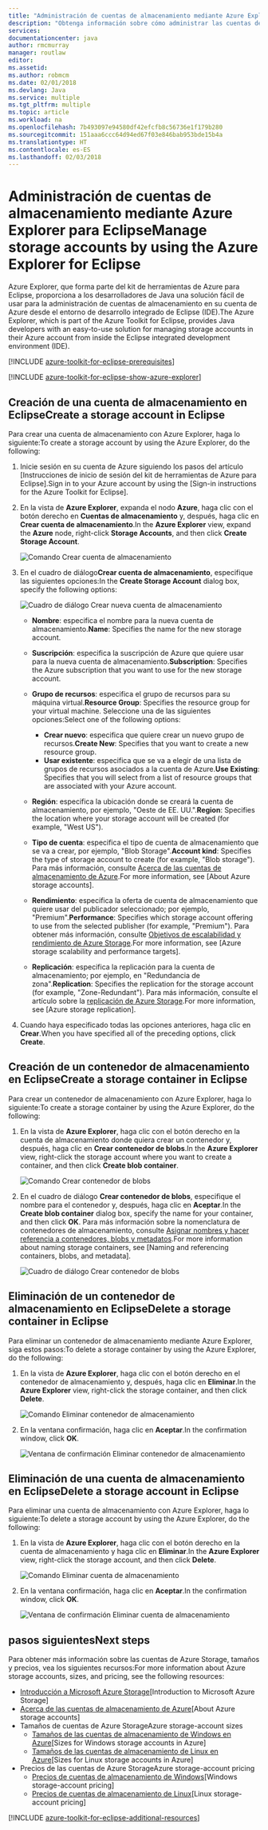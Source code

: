 ```yaml
---
title: "Administración de cuentas de almacenamiento mediante Azure Explorer para Eclipse"
description: "Obtenga información sobre cómo administrar las cuentas de almacenamiento de Azure mediante Azure Explorer para Eclipse."
services: 
documentationcenter: java
author: rmcmurray
manager: routlaw
editor: 
ms.assetid: 
ms.author: robmcm
ms.date: 02/01/2018
ms.devlang: Java
ms.service: multiple
ms.tgt_pltfrm: multiple
ms.topic: article
ms.workload: na
ms.openlocfilehash: 7b493097e94580df42efcfb8c56736e1f179b280
ms.sourcegitcommit: 151aaa6ccc64d94ed67f03e846bab953bde15b4a
ms.translationtype: HT
ms.contentlocale: es-ES
ms.lasthandoff: 02/03/2018
---
```

# <a name="manage-storage-accounts-by-using-the-azure-explorer-for-eclipse"></a><span data-ttu-id="380cd-103">Administración de cuentas de almacenamiento mediante Azure Explorer para Eclipse</span><span class="sxs-lookup"><span data-stu-id="380cd-103">Manage storage accounts by using the Azure Explorer for Eclipse</span></span>

<span data-ttu-id="380cd-104">Azure Explorer, que forma parte del kit de herramientas de Azure para Eclipse, proporciona a los desarrolladores de Java una solución fácil de usar para la administración de cuentas de almacenamiento en su cuenta de Azure desde el entorno de desarrollo integrado de Eclipse (IDE).</span><span class="sxs-lookup"><span data-stu-id="380cd-104">The Azure Explorer, which is part of the Azure Toolkit for Eclipse, provides Java developers with an easy-to-use solution for managing storage accounts in their Azure account from inside the Eclipse integrated development environment (IDE).</span></span>

[!INCLUDE [azure-toolkit-for-eclipse-prerequisites](../includes/azure-toolkit-for-eclipse-prerequisites.md)]

[!INCLUDE [azure-toolkit-for-eclipse-show-azure-explorer](../includes/azure-toolkit-for-eclipse-show-azure-explorer.md)]

## <a name="create-a-storage-account-in-eclipse"></a><span data-ttu-id="380cd-105">Creación de una cuenta de almacenamiento en Eclipse</span><span class="sxs-lookup"><span data-stu-id="380cd-105">Create a storage account in Eclipse</span></span>

<span data-ttu-id="380cd-106">Para crear una cuenta de almacenamiento con Azure Explorer, haga lo siguiente:</span><span class="sxs-lookup"><span data-stu-id="380cd-106">To create a storage account by using the Azure Explorer, do the following:</span></span>

1. <span data-ttu-id="380cd-107">Inicie sesión en su cuenta de Azure siguiendo los pasos del artículo [Instrucciones de inicio de sesión del kit de herramientas de Azure para Eclipse].</span><span class="sxs-lookup"><span data-stu-id="380cd-107">Sign in to your Azure account by using the [Sign-in instructions for the Azure Toolkit for Eclipse].</span></span>

1. <span data-ttu-id="380cd-108">En la vista de **Azure Explorer**, expanda el nodo **Azure**, haga clic con el botón derecho en **Cuentas de almacenamiento** y, después, haga clic en **Crear cuenta de almacenamiento**.</span><span class="sxs-lookup"><span data-stu-id="380cd-108">In the **Azure Explorer** view, expand the **Azure** node, right-click **Storage Accounts**, and then click **Create Storage Account**.</span></span>

   ![Comando Crear cuenta de almacenamiento][CS01]

1. <span data-ttu-id="380cd-110">En el cuadro de diálogo**Crear cuenta de almacenamiento**, especifique las siguientes opciones:</span><span class="sxs-lookup"><span data-stu-id="380cd-110">In the **Create Storage Account** dialog box, specify the following options:</span></span>

   ![Cuadro de diálogo Crear nueva cuenta de almacenamiento][CS02]

   * <span data-ttu-id="380cd-112">**Nombre**: especifica el nombre para la nueva cuenta de almacenamiento.</span><span class="sxs-lookup"><span data-stu-id="380cd-112">**Name**: Specifies the name for the new storage account.</span></span>

   * <span data-ttu-id="380cd-113">**Suscripción**: especifica la suscripción de Azure que quiere usar para la nueva cuenta de almacenamiento.</span><span class="sxs-lookup"><span data-stu-id="380cd-113">**Subscription**: Specifies the Azure subscription that you want to use for the new storage account.</span></span>

   * <span data-ttu-id="380cd-114">**Grupo de recursos**: especifica el grupo de recursos para su máquina virtual.</span><span class="sxs-lookup"><span data-stu-id="380cd-114">**Resource Group**: Specifies the resource group for your virtual machine.</span></span> <span data-ttu-id="380cd-115">Seleccione una de las siguientes opciones:</span><span class="sxs-lookup"><span data-stu-id="380cd-115">Select one of the following options:</span></span>
      * <span data-ttu-id="380cd-116">**Crear nuevo**: especifica que quiere crear un nuevo grupo de recursos.</span><span class="sxs-lookup"><span data-stu-id="380cd-116">**Create New**: Specifies that you want to create a new resource group.</span></span>
      * <span data-ttu-id="380cd-117">**Usar existente**: especifica que se va a elegir de una lista de grupos de recursos asociados a la cuenta de Azure.</span><span class="sxs-lookup"><span data-stu-id="380cd-117">**Use Existing**: Specifies that you will select from a list of resource groups that are associated with your Azure account.</span></span>

   * <span data-ttu-id="380cd-118">**Región**: especifica la ubicación donde se creará la cuenta de almacenamiento, por ejemplo, "Oeste de EE. UU.".</span><span class="sxs-lookup"><span data-stu-id="380cd-118">**Region**: Specifies the location where your storage account will be created (for example, "West US").</span></span>

   * <span data-ttu-id="380cd-119">**Tipo de cuenta**: especifica el tipo de cuenta de almacenamiento que se va a crear, por ejemplo, "Blob Storage".</span><span class="sxs-lookup"><span data-stu-id="380cd-119">**Account kind**: Specifies the type of storage account to create (for example, "Blob storage").</span></span> <span data-ttu-id="380cd-120">Para más información, consulte [Acerca de las cuentas de almacenamiento de Azure].</span><span class="sxs-lookup"><span data-stu-id="380cd-120">For more information, see [About Azure storage accounts].</span></span>

   * <span data-ttu-id="380cd-121">**Rendimiento**: especifica la oferta de cuenta de almacenamiento que quiere usar del publicador seleccionado; por ejemplo, "Premium".</span><span class="sxs-lookup"><span data-stu-id="380cd-121">**Performance**: Specifies which storage account offering to use from the selected publisher (for example, "Premium").</span></span> <span data-ttu-id="380cd-122">Para obtener más información, consulte [Objetivos de escalabilidad y rendimiento de Azure Storage].</span><span class="sxs-lookup"><span data-stu-id="380cd-122">For more information, see [Azure storage scalability and performance targets].</span></span>

   * <span data-ttu-id="380cd-123">**Replicación**: especifica la replicación para la cuenta de almacenamiento; por ejemplo, en "Redundancia de zona".</span><span class="sxs-lookup"><span data-stu-id="380cd-123">**Replication**: Specifies the replication for the storage account (for example, "Zone-Redundant").</span></span> <span data-ttu-id="380cd-124">Para más información, consulte el artículo sobre la [replicación de Azure Storage].</span><span class="sxs-lookup"><span data-stu-id="380cd-124">For more information, see [Azure storage replication].</span></span>

1. <span data-ttu-id="380cd-125">Cuando haya especificado todas las opciones anteriores, haga clic en **Crear**.</span><span class="sxs-lookup"><span data-stu-id="380cd-125">When you have specified all of the preceding options, click **Create**.</span></span>

## <a name="create-a-storage-container-in-eclipse"></a><span data-ttu-id="380cd-126">Creación de un contenedor de almacenamiento en Eclipse</span><span class="sxs-lookup"><span data-stu-id="380cd-126">Create a storage container in Eclipse</span></span>

<span data-ttu-id="380cd-127">Para crear un contenedor de almacenamiento con Azure Explorer, haga lo siguiente:</span><span class="sxs-lookup"><span data-stu-id="380cd-127">To create a storage container by using the Azure Explorer, do the following:</span></span>

1. <span data-ttu-id="380cd-128">En la vista de **Azure Explorer**, haga clic con el botón derecho en la cuenta de almacenamiento donde quiera crear un contenedor y, después, haga clic en **Crear contenedor de blobs**.</span><span class="sxs-lookup"><span data-stu-id="380cd-128">In the **Azure Explorer** view, right-click the storage account where you want to create a container, and then click **Create blob container**.</span></span>

   ![Comando Crear contenedor de blobs][CC01]

1. <span data-ttu-id="380cd-130">En el cuadro de diálogo **Crear contenedor de blobs**, especifique el nombre para el contenedor y, después, haga clic en **Aceptar**.</span><span class="sxs-lookup"><span data-stu-id="380cd-130">In the **Create blob container** dialog box, specify the name for your container, and then click **OK**.</span></span> <span data-ttu-id="380cd-131">Para más información sobre la nomenclatura de contenedores de almacenamiento, consulte [Asignar nombres y hacer referencia a contenedores, blobs y metadatos].</span><span class="sxs-lookup"><span data-stu-id="380cd-131">For more information about naming storage containers, see [Naming and referencing containers, blobs, and metadata].</span></span>

   ![Cuadro de diálogo Crear contenedor de blobs][CC02]

## <a name="delete-a-storage-container-in-eclipse"></a><span data-ttu-id="380cd-133">Eliminación de un contenedor de almacenamiento en Eclipse</span><span class="sxs-lookup"><span data-stu-id="380cd-133">Delete a storage container in Eclipse</span></span>

<span data-ttu-id="380cd-134">Para eliminar un contenedor de almacenamiento mediante Azure Explorer, siga estos pasos:</span><span class="sxs-lookup"><span data-stu-id="380cd-134">To delete a storage container by using the Azure Explorer, do the following:</span></span>

1. <span data-ttu-id="380cd-135">En la vista de **Azure Explorer**, haga clic con el botón derecho en el contenedor de almacenamiento y, después, haga clic en **Eliminar**.</span><span class="sxs-lookup"><span data-stu-id="380cd-135">In the **Azure Explorer** view, right-click the storage container, and then click **Delete**.</span></span>

   ![Comando Eliminar contenedor de almacenamiento][DC01]

1. <span data-ttu-id="380cd-137">En la ventana confirmación, haga clic en **Aceptar**.</span><span class="sxs-lookup"><span data-stu-id="380cd-137">In the confirmation window, click **OK**.</span></span>

   ![Ventana de confirmación Eliminar contenedor de almacenamiento][DC02]

## <a name="delete-a-storage-account-in-eclipse"></a><span data-ttu-id="380cd-139">Eliminación de una cuenta de almacenamiento en Eclipse</span><span class="sxs-lookup"><span data-stu-id="380cd-139">Delete a storage account in Eclipse</span></span>

<span data-ttu-id="380cd-140">Para eliminar una cuenta de almacenamiento con Azure Explorer, haga lo siguiente:</span><span class="sxs-lookup"><span data-stu-id="380cd-140">To delete a storage account by using the Azure Explorer, do the following:</span></span>

1. <span data-ttu-id="380cd-141">En la vista de **Azure Explorer**, haga clic con el botón derecho en la cuenta de almacenamiento y haga clic en **Eliminar**.</span><span class="sxs-lookup"><span data-stu-id="380cd-141">In the **Azure Explorer** view, right-click the storage account, and then click **Delete**.</span></span>

   ![Comando Eliminar cuenta de almacenamiento][DS01]

1. <span data-ttu-id="380cd-143">En la ventana confirmación, haga clic en **Aceptar**.</span><span class="sxs-lookup"><span data-stu-id="380cd-143">In the confirmation window, click **OK**.</span></span>

   ![Ventana de confirmación Eliminar cuenta de almacenamiento][DS02]

## <a name="next-steps"></a><span data-ttu-id="380cd-145">pasos siguientes</span><span class="sxs-lookup"><span data-stu-id="380cd-145">Next steps</span></span>

<span data-ttu-id="380cd-146">Para obtener más información sobre las cuentas de Azure Storage, tamaños y precios, vea los siguientes recursos:</span><span class="sxs-lookup"><span data-stu-id="380cd-146">For more information about Azure storage accounts, sizes, and pricing, see the following resources:</span></span>

* <span data-ttu-id="380cd-147">[Introducción a Microsoft Azure Storage]</span><span class="sxs-lookup"><span data-stu-id="380cd-147">[Introduction to Microsoft Azure Storage]</span></span>
* <span data-ttu-id="380cd-148">[Acerca de las cuentas de almacenamiento de Azure]</span><span class="sxs-lookup"><span data-stu-id="380cd-148">[About Azure storage accounts]</span></span>
* <span data-ttu-id="380cd-149">Tamaños de cuentas de Azure Storage</span><span class="sxs-lookup"><span data-stu-id="380cd-149">Azure storage-account sizes</span></span>
  * <span data-ttu-id="380cd-150">[Tamaños de las cuentas de almacenamiento de Windows en Azure]</span><span class="sxs-lookup"><span data-stu-id="380cd-150">[Sizes for Windows storage accounts in Azure]</span></span>
  * <span data-ttu-id="380cd-151">[Tamaños de las cuentas de almacenamiento de Linux en Azure]</span><span class="sxs-lookup"><span data-stu-id="380cd-151">[Sizes for Linux storage accounts in Azure]</span></span>
* <span data-ttu-id="380cd-152">Precios de las cuentas de Azure Storage</span><span class="sxs-lookup"><span data-stu-id="380cd-152">Azure storage-account pricing</span></span>
  * <span data-ttu-id="380cd-153">[Precios de cuentas de almacenamiento de Windows]</span><span class="sxs-lookup"><span data-stu-id="380cd-153">[Windows storage-account pricing]</span></span>
  * <span data-ttu-id="380cd-154">[Precios de cuentas de almacenamiento de Linux]</span><span class="sxs-lookup"><span data-stu-id="380cd-154">[Linux storage-account pricing]</span></span>

[!INCLUDE [azure-toolkit-for-eclipse-additional-resources](../includes/azure-toolkit-for-eclipse-additional-resources.md)]

<!-- URL List -->

[Introducción a Microsoft Azure Storage]: /azure/storage/storage-introduction
[Acerca de las cuentas de almacenamiento de Azure]: /azure/storage/storage-create-storage-account
[replicación de Azure Storage]: /azure/storage/storage-redundancy
[Objetivos de escalabilidad y rendimiento de Azure Storage]: /azure/storage/storage-scalability-targets
[Asignar nombres y hacer referencia a contenedores, blobs y metadatos]: http://go.microsoft.com/fwlink/?LinkId=255555

[Tamaños de las cuentas de almacenamiento de Windows en Azure]: /azure/virtual-machines/virtual-machines-windows-sizes
[Tamaños de las cuentas de almacenamiento de Linux en Azure]: /azure/virtual-machines/virtual-machines-linux-sizes
[Precios de cuentas de almacenamiento de Windows]: /pricing/details/virtual-machines/windows/
[Precios de cuentas de almacenamiento de Linux]: /pricing/details/virtual-machines/linux/

<!-- IMG List -->

[CS01]: media/azure-toolkit-for-eclipse-managing-storage-accounts-using-azure-explorer/CS01.png
[CS02]: media/azure-toolkit-for-eclipse-managing-storage-accounts-using-azure-explorer/CS02.png
[CC01]: media/azure-toolkit-for-eclipse-managing-storage-accounts-using-azure-explorer/CC01.png
[CC02]: media/azure-toolkit-for-eclipse-managing-storage-accounts-using-azure-explorer/CC02.png

[DS01]: media/azure-toolkit-for-eclipse-managing-storage-accounts-using-azure-explorer/DS01.png
[DS02]: media/azure-toolkit-for-eclipse-managing-storage-accounts-using-azure-explorer/DS02.png
[DC01]: media/azure-toolkit-for-eclipse-managing-storage-accounts-using-azure-explorer/DC01.png
[DC02]: media/azure-toolkit-for-eclipse-managing-storage-accounts-using-azure-explorer/DC02.png
